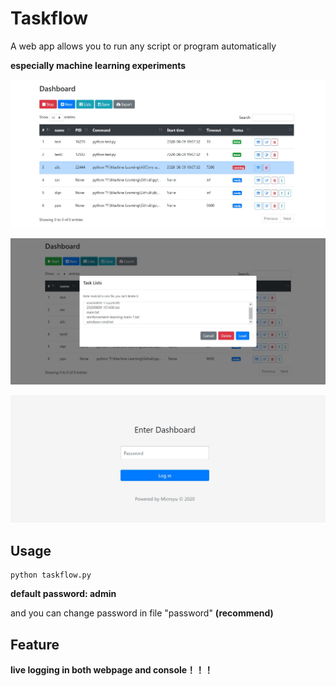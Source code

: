 # Taskflow

A web app allows you to run any script or program automatically

**especially machine learning experiments**

![](./imgs/dashboard.jpg)

![](./imgs/tasklist.jpg)

![](./imgs/login.jpg)

##  Usage

```
python taskflow.py
```

**default password: admin**

and you can change password in file "password" **(recommend)**

## Feature

**live logging in both webpage and console！！！**